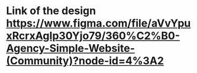 # Link of the design https://www.figma.com/file/aVvYpuxRcrxAgIp30Yjo79/360%C2%B0-Agency-Simple-Website-(Community)?node-id=4%3A2